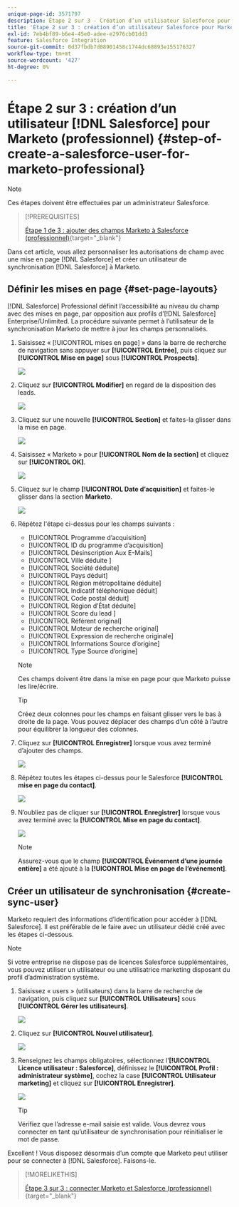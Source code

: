 ```yaml
---
unique-page-id: 3571797
description: Étape 2 sur 3 - Création d’un utilisateur Salesforce pour Marketo (professionnel) - Documentation de Marketo - Documentation du produit
title: 'Étape 2 sur 3 : création d’un utilisateur Salesforce pour Marketo (professionnel)'
exl-id: 7eb4bf89-b6e4-45e0-adee-e2976cb01dd3
feature: Salesforce Integration
source-git-commit: 0d37fbdb7d08901458c1744dc68893e155176327
workflow-type: tm+mt
source-wordcount: '427'
ht-degree: 0%

---
```


# Étape 2 sur 3 : création d’un utilisateur [!DNL Salesforce] pour Marketo (professionnel) {#step-of-create-a-salesforce-user-for-marketo-professional}

>[!NOTE]
>
>Ces étapes doivent être effectuées par un administrateur Salesforce.

>[!PREREQUISITES]
>
>[Étape 1 de 3 : ajouter des champs Marketo à Salesforce (professionnel)](/help/marketo/product-docs/crm-sync/salesforce-sync/setup/professional-edition/step-1-of-3-add-marketo-fields-to-salesforce-professional.md){target="_blank"}

Dans cet article, vous allez personnaliser les autorisations de champ avec une mise en page [!DNL Salesforce] et créer un utilisateur de synchronisation [!DNL Salesforce] à Marketo.

## Définir les mises en page {#set-page-layouts}

[!DNL Salesforce] Professional définit l’accessibilité au niveau du champ avec des mises en page, par opposition aux profils d’[!DNL Salesforce] Enterprise/Unlimited. La procédure suivante permet à l’utilisateur de la synchronisation Marketo de mettre à jour les champs personnalisés.

1. Saisissez « [!UICONTROL mises en page] » dans la barre de recherche de navigation sans appuyer sur **[!UICONTROL Entrée]**, puis cliquez sur **[!UICONTROL Mise en page]** sous **[!UICONTROL Prospects]**.

   ![](assets/image2016-2-26-12-3a58-3a32.png)

1. Cliquez sur **[!UICONTROL Modifier]** en regard de la disposition des leads.

   ![](assets/image2016-2-26-13-3a2-3a46.png)

1. Cliquez sur une nouvelle **[!UICONTROL Section]** et faites-la glisser dans la mise en page.

   ![](assets/image2014-12-9-12-3a56-3a40.png)

1. Saisissez « Marketo » pour **[!UICONTROL Nom de la section]** et cliquez sur **[!UICONTROL OK]**.

   ![](assets/image2014-12-9-12-3a56-3a52.png)

1. Cliquez sur le champ **[!UICONTROL Date d’acquisition]** et faites-le glisser dans la section **Marketo**.

   ![](assets/image2014-12-9-12-3a57-3a0.png)

1. Répétez l&#39;étape ci-dessus pour les champs suivants :

   * [!UICONTROL Programme d’acquisition]
   * [!UICONTROL ID du programme d’acquisition]
   * [!UICONTROL Désinscription Aux E-Mails]
   * [!UICONTROL  Ville déduite ]
   * [!UICONTROL Société déduite]
   * [!UICONTROL Pays déduit]
   * [!UICONTROL Région métropolitaine déduite]
   * [!UICONTROL Indicatif téléphonique déduit]
   * [!UICONTROL Code postal déduit]
   * [!UICONTROL Région d’État déduite]
   * [!UICONTROL  Score du lead ]
   * [!UICONTROL Référent original]
   * [!UICONTROL Moteur de recherche original]
   * [!UICONTROL Expression de recherche originale]
   * [!UICONTROL Informations Source d’origine]
   * [!UICONTROL Type Source d’origine]

   >[!NOTE]
   >
   >Ces champs doivent être dans la mise en page pour que Marketo puisse les lire/écrire.

   >[!TIP]
   >
   >Créez deux colonnes pour les champs en faisant glisser vers le bas à droite de la page. Vous pouvez déplacer des champs d’un côté à l’autre pour équilibrer la longueur des colonnes.

1. Cliquez sur **[!UICONTROL Enregistrer]** lorsque vous avez terminé d’ajouter des champs.

   ![](assets/image2014-12-9-12-3a57-3a10.png)

1. Répétez toutes les étapes ci-dessus pour le Salesforce **[!UICONTROL mise en page du contact]**.

   ![](assets/image2016-2-26-13-3a10-3a1.png)

1. N’oubliez pas de cliquer sur **[!UICONTROL Enregistrer]** lorsque vous avez terminé avec la **[!UICONTROL Mise en page du contact]**.

   ![](assets/image2014-12-9-12-3a57-3a30.png)

   >[!NOTE]
   >
   >Assurez-vous que le champ **[!UICONTROL Événement d’une journée entière]** a été ajouté à la **[!UICONTROL Mise en page de l’événement]**.

## Créer un utilisateur de synchronisation {#create-sync-user}

Marketo requiert des informations d’identification pour accéder à [!DNL Salesforce]. Il est préférable de le faire avec un utilisateur dédié créé avec les étapes ci-dessous.

>[!NOTE]
>
>Si votre entreprise ne dispose pas de licences Salesforce supplémentaires, vous pouvez utiliser un utilisateur ou une utilisatrice marketing disposant du profil d’administration système.

1. Saisissez « users » (utilisateurs) dans la barre de recherche de navigation, puis cliquez sur **[!UICONTROL Utilisateurs]** sous **[!UICONTROL Gérer les utilisateurs]**.

   ![](assets/image2014-12-9-12-3a57-3a42.png)

1. Cliquez sur **[!UICONTROL Nouvel utilisateur]**.

   ![](assets/image2014-12-9-12-3a58-3a1.png)

1. Renseignez les champs obligatoires, sélectionnez l’**[!UICONTROL Licence utilisateur : Salesforce]**, définissez le **[!UICONTROL Profil : administrateur système]**, cochez la case **[!UICONTROL Utilisateur marketing]** et cliquez sur **[!UICONTROL Enregistrer]**.

   ![](assets/image2014-12-9-12-3a58-3a11.png)

   >[!TIP]
   >
   >Vérifiez que l’adresse e-mail saisie est valide. Vous devrez vous connecter en tant qu’utilisateur de synchronisation pour réinitialiser le mot de passe.

Excellent ! Vous disposez désormais d’un compte que Marketo peut utiliser pour se connecter à [!DNL Salesforce]. Faisons-le.

>[!MORELIKETHIS]
>
>[Étape 3 sur 3 : connecter Marketo et Salesforce (professionnel)](/help/marketo/product-docs/crm-sync/salesforce-sync/setup/professional-edition/step-3-of-3-connect-marketo-and-salesforce-professional.md){target="_blank"}
